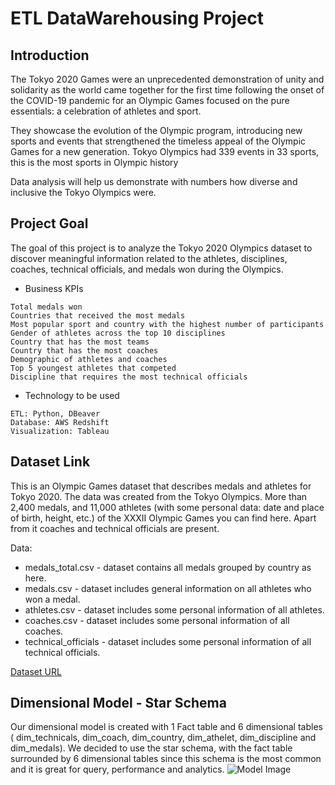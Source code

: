 # ETL DataWarehousing Project
## Introduction
The Tokyo 2020 Games were an unprecedented demonstration of unity and solidarity as the world came together for the first time following the onset of the COVID-19 pandemic for an Olympic Games focused on the pure essentials: a celebration of athletes and sport.


They showcase the evolution of the Olympic program, introducing new sports and events that strengthened the timeless appeal of the Olympic Games for a new generation. Tokyo Olympics had 339 events in 33 sports, this is the most sports in Olympic history


Data analysis will help us demonstrate with numbers how diverse and inclusive the Tokyo Olympics were.
## Project Goal
The goal of this project is to analyze the Tokyo 2020 Olympics dataset to discover meaningful information related to the athletes, disciplines, coaches, technical officials, and medals won during the Olympics.
* Business KPIs
```
Total medals won
Countries that received the most medals
Most popular sport and country with the highest number of participants
Gender of athletes across the top 10 disciplines
Country that has the most teams
Country that has the most coaches
Demographic of athletes and coaches 
Top 5 youngest athletes that competed 
Discipline that requires the most technical officials
```
* Technology to be used
```
ETL: Python, DBeaver
Database: AWS Redshift
Visualization: Tableau
```
## Dataset Link
This is an Olympic Games dataset that describes medals and athletes for Tokyo 2020. The data was created from the Tokyo Olympics.
More than 2,400 medals, and 11,000 athletes (with some personal data: date and place of birth, height, etc.) of the XXXII Olympic Games you can find here. Apart from it coaches and technical officials are present.

Data:
- medals_total.csv - dataset contains all medals grouped by country as here.
- medals.csv - dataset includes general information on all athletes who won a medal.
- athletes.csv - dataset includes some personal information of all athletes.
- coaches.csv - dataset includes some personal information of all coaches.
- technical_officials - dataset includes some personal information of all technical officials.

[Dataset URL](https://www.kaggle.com/piterfm/tokyo-2020-olympics?select=athletes.csv )
## Dimensional Model - Star Schema
Our dimensional model is created with 1 Fact table and 6 dimensional tables ( dim_technicals, dim_coach, dim_country, dim_athelet, dim_discipline and dim_medals). We decided to use the star schema, with the fact table surrounded by 6 dimensional tables since this schema is the most common and it is great for query, performance and analytics. 
![Model Image](C:/Users/nguye/Documents/GitHub/ETL-DataWarehousing-HN/StarSchema.png)





